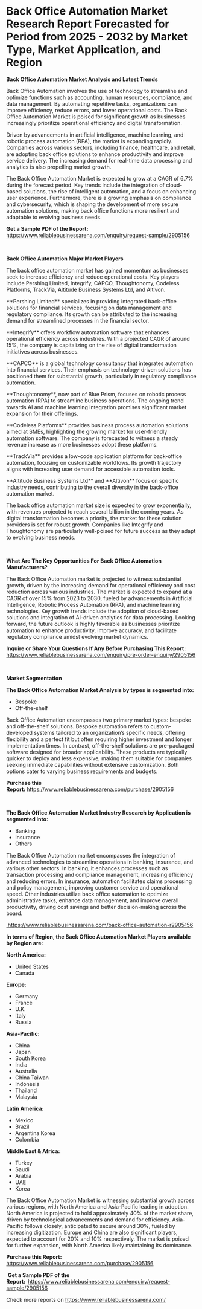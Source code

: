 <p><h1>Back Office Automation Market Research Report Forecasted for Period from 2025 -  2032 by Market Type, Market Application, and Region</h1></p><p><strong>Back Office Automation Market Analysis and Latest Trends</strong></p>
<p><p>Back Office Automation involves the use of technology to streamline and optimize functions such as accounting, human resources, compliance, and data management. By automating repetitive tasks, organizations can improve efficiency, reduce errors, and lower operational costs. The Back Office Automation Market is poised for significant growth as businesses increasingly prioritize operational efficiency and digital transformation.</p><p>Driven by advancements in artificial intelligence, machine learning, and robotic process automation (RPA), the market is expanding rapidly. Companies across various sectors, including finance, healthcare, and retail, are adopting back office solutions to enhance productivity and improve service delivery. The increasing demand for real-time data processing and analytics is also propelling market growth.</p><p>The Back Office Automation Market is expected to grow at a CAGR of 6.7% during the forecast period. Key trends include the integration of cloud-based solutions, the rise of intelligent automation, and a focus on enhancing user experience. Furthermore, there is a growing emphasis on compliance and cybersecurity, which is shaping the development of more secure automation solutions, making back office functions more resilient and adaptable to evolving business needs.</p></p>
<p><strong>Get a Sample PDF of the Report:&nbsp;</strong> <a href="https://www.reliablebusinessarena.com/enquiry/request-sample/2905156?utm_campaign=2991&utm_medium=2&utm_source=Github&utm_content=ia&utm_term=12032025&utm_id=back-office-automation">https://www.reliablebusinessarena.com/enquiry/request-sample/2905156</a></p>
<p>&nbsp;</p>
<p><strong>Back Office Automation Major Market Players</strong></p>
<p><p>The back office automation market has gained momentum as businesses seek to increase efficiency and reduce operational costs. Key players include Pershing Limited, Integrify, CAPCO, Thoughtonomy, Codeless Platforms, TrackVia, Altitude Business Systems Ltd, and Altivon. </p><p>**Pershing Limited** specializes in providing integrated back-office solutions for financial services, focusing on data management and regulatory compliance. Its growth can be attributed to the increasing demand for streamlined processes in the financial sector.</p><p>**Integrify** offers workflow automation software that enhances operational efficiency across industries. With a projected CAGR of around 15%, the company is capitalizing on the rise of digital transformation initiatives across businesses.</p><p>**CAPCO** is a global technology consultancy that integrates automation into financial services. Their emphasis on technology-driven solutions has positioned them for substantial growth, particularly in regulatory compliance automation.</p><p>**Thoughtonomy**, now part of Blue Prism, focuses on robotic process automation (RPA) to streamline business operations. The ongoing trend towards AI and machine learning integration promises significant market expansion for their offerings.</p><p>**Codeless Platforms** provides business process automation solutions aimed at SMEs, highlighting the growing market for user-friendly automation software. The company is forecasted to witness a steady revenue increase as more businesses adopt these platforms.</p><p>**TrackVia** provides a low-code application platform for back-office automation, focusing on customizable workflows. Its growth trajectory aligns with increasing user demand for accessible automation tools.</p><p>**Altitude Business Systems Ltd** and **Altivon** focus on specific industry needs, contributing to the overall diversity in the back-office automation market.</p><p>The back office automation market size is expected to grow exponentially, with revenues projected to reach several billion in the coming years. As digital transformation becomes a priority, the market for these solution providers is set for robust growth. Companies like Integrify and Thoughtonomy are particularly well-poised for future success as they adapt to evolving business needs.</p></p>
<p>&nbsp;</p>
<p><strong>What Are The Key Opportunities For Back Office Automation Manufacturers?</strong></p>
<p><p>The Back Office Automation market is projected to witness substantial growth, driven by the increasing demand for operational efficiency and cost reduction across various industries. The market is expected to expand at a CAGR of over 15% from 2023 to 2030, fueled by advancements in Artificial Intelligence, Robotic Process Automation (RPA), and machine learning technologies. Key growth trends include the adoption of cloud-based solutions and integration of AI-driven analytics for data processing. Looking forward, the future outlook is highly favorable as businesses prioritize automation to enhance productivity, improve accuracy, and facilitate regulatory compliance amidst evolving market dynamics.</p></p>
<p><strong>Inquire or Share Your Questions If Any Before Purchasing This Report:</strong> <a href="https://www.reliablebusinessarena.com/enquiry/pre-order-enquiry/2905156?utm_campaign=2991&utm_medium=2&utm_source=Github&utm_content=ia&utm_term=12032025&utm_id=back-office-automation">https://www.reliablebusinessarena.com/enquiry/pre-order-enquiry/2905156</a></p>
<p>&nbsp;</p>
<p><strong>Market Segmentation</strong></p>
<p><strong>The Back Office Automation Market Analysis by types is segmented into:</strong></p>
<p><ul><li>Bespoke</li><li>Off-the-shelf</li></ul></p>
<p><p>Back Office Automation encompasses two primary market types: bespoke and off-the-shelf solutions. Bespoke automation refers to custom-developed systems tailored to an organization’s specific needs, offering flexibility and a perfect fit but often requiring higher investment and longer implementation times. In contrast, off-the-shelf solutions are pre-packaged software designed for broader applicability. These products are typically quicker to deploy and less expensive, making them suitable for companies seeking immediate capabilities without extensive customization. Both options cater to varying business requirements and budgets.</p></p>
<p><strong>Purchase this Report:&nbsp;</strong><a href="https://www.reliablebusinessarena.com/purchase/2905156?utm_campaign=2991&utm_medium=2&utm_source=Github&utm_content=ia&utm_term=12032025&utm_id=back-office-automation">https://www.reliablebusinessarena.com/purchase/2905156</a></p>
<p>&nbsp;</p>
<p><strong>The Back Office Automation Market Industry Research by Application is segmented into:</strong></p>
<p><ul><li>Banking</li><li>Insurance</li><li>Others</li></ul></p>
<p><p>The Back Office Automation market encompasses the integration of advanced technologies to streamline operations in banking, insurance, and various other sectors. In banking, it enhances processes such as transaction processing and compliance management, increasing efficiency and reducing errors. In insurance, automation facilitates claims processing and policy management, improving customer service and operational speed. Other industries utilize back office automation to optimize administrative tasks, enhance data management, and improve overall productivity, driving cost savings and better decision-making across the board.</p></p>
<p><a href="https://www.reliablebusinessarena.com/back-office-automation-r2905156?utm_campaign=2991&utm_medium=2&utm_source=Github&utm_content=ia&utm_term=12032025&utm_id=back-office-automation">&nbsp;https://www.reliablebusinessarena.com/back-office-automation-r2905156</a></p>
<p><strong>In terms of Region, the Back Office Automation Market Players available by Region are:</strong></p>
<p>
    <p> <strong> North America: </strong>
        <ul>
            <li>United States</li>
            <li>Canada</li>
        </ul>
        </p> 
    <p> <strong> Europe: </strong>
        <ul>
            <li>Germany</li>
            <li>France</li>
            <li>U.K.</li>
            <li>Italy</li>
            <li>Russia</li>
        </ul>
        </p> 
    <p> <strong> Asia-Pacific: </strong>
        <ul>
            <li>China</li>
            <li>Japan</li>
            <li>South Korea</li>
            <li>India</li>
            <li>Australia</li>
            <li>China Taiwan</li>
            <li>Indonesia</li>
            <li>Thailand</li>
            <li>Malaysia</li>
        </ul>
        </p> 
    <p> <strong> Latin America: </strong>
        <ul>
            <li>Mexico</li>
            <li>Brazil</li>
            <li>Argentina Korea</li>
            <li>Colombia</li>
        </ul>
        </p> 
    <p> <strong> Middle East & Africa: </strong>
        <ul>
            <li>Turkey</li>
            <li>Saudi</li>
            <li>Arabia</li>
            <li>UAE</li>
            <li>Korea</li>
        </ul>
    </p>
    </p>
<p><p>The Back Office Automation Market is witnessing substantial growth across various regions, with North America and Asia-Pacific leading in adoption. North America is projected to hold approximately 40% of the market share, driven by technological advancements and demand for efficiency. Asia-Pacific follows closely, anticipated to secure around 30%, fueled by increasing digitization. Europe and China are also significant players, expected to account for 20% and 10% respectively. The market is poised for further expansion, with North America likely maintaining its dominance.</p></p>
<p><strong>Purchase this Report: </strong><a href="https://www.reliablebusinessarena.com/purchase/2905156?utm_campaign=2991&utm_medium=2&utm_source=Github&utm_content=ia&utm_term=12032025&utm_id=back-office-automation">https://www.reliablebusinessarena.com/purchase/2905156</a></p>
<p>&nbsp;<strong>Get a Sample PDF of the Report:&nbsp;&nbsp;</strong><a href="https://www.reliablebusinessarena.com/enquiry/request-sample/2905156?utm_campaign=2991&utm_medium=2&utm_source=Github&utm_content=ia&utm_term=12032025&utm_id=back-office-automation">https://www.reliablebusinessarena.com/enquiry/request-sample/2905156</a></p>
<p><strong></strong></p>
<p>Check more reports on <a href="https://www.reliablebusinessarena.com/?utm_campaign=2991&utm_medium=2&utm_source=Github&utm_content=ia&utm_term=12032025&utm_id=back-office-automation">https://www.reliablebusinessarena.com/</a></p>